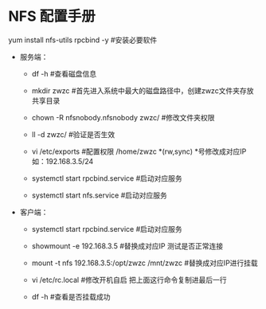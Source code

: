 # NFS 配置手册

yum install nfs-utils rpcbind -y #安装必要软件

* 服务端：

    + df -h #查看磁盘信息

    + mkdir zwzc #首先进入系统中最大的磁盘路径中，创建zwzc文件夹存放共享目录

    + chown -R nfsnobody.nfsnobody zwzc/ #修改文件夹权限

    + ll -d zwzc/ #验证是否生效

    + vi /etc/exports #配置权限 /home/zwzc *(rw,sync) *号修改成对应IP 如：192.168.3.5/24
    
    + systemctl start rpcbind.service #启动对应服务

    + systemctl start nfs.service #启动对应服务

* 客户端：
    + systemctl start rpcbind.service #启动对应服务

    + showmount -e 192.168.3.5 #替换成对应IP 测试是否正常连接

    + mount -t nfs 192.168.3.5:/opt/zwzc /mnt/zwzc #替换成对应IP进行挂载

    + vi /etc/rc.local #修改开机自启 把上面这行命令复制进最后一行

    + df -h #查看是否挂载成功
